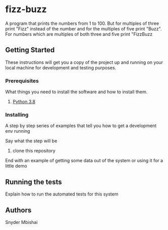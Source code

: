 # fizz-buzz

A program that prints the numbers from 1 to 100. But for multiples of three print "Fizz" instead of the number and for the multiples of five print "Buzz". For numbers which are multiples of both three and five print "FizzBuzz

## Getting Started

These instructions will get you a copy of the project up and running on your local machine for development and testing purposes.

### Prerequisites

What things you need to install the software and how to install them.

 1. [Python 3.8](https://www.python.org/downloads/)


### Installing

A step by step series of examples that tell you how to get a development env running

Say what the step will be
1. clone this repository
  `` ``

End with an example of getting some data out of the system or using it for a little demo

## Running the tests

Explain how to run the automated tests for this system

## Authors

Snyder Mbishai



